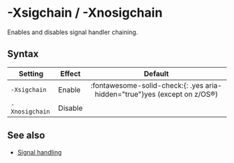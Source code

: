 <!--
* Copyright (c) 2017, 2024 IBM Corp. and others
*
* This program and the accompanying materials are made
* available under the terms of the Eclipse Public License 2.0
* which accompanies this distribution and is available at
* https://www.eclipse.org/legal/epl-2.0/ or the Apache
* License, Version 2.0 which accompanies this distribution and
* is available at https://www.apache.org/licenses/LICENSE-2.0.
*
* This Source Code may also be made available under the
* following Secondary Licenses when the conditions for such
* availability set forth in the Eclipse Public License, v. 2.0
* are satisfied: GNU General Public License, version 2 with
* the GNU Classpath Exception [1] and GNU General Public
* License, version 2 with the OpenJDK Assembly Exception [2].
*
* [1] https://www.gnu.org/software/classpath/license.html
* [2] https://openjdk.org/legal/assembly-exception.html
*
* SPDX-License-Identifier: EPL-2.0 OR Apache-2.0 OR GPL-2.0-only WITH Classpath-exception-2.0 OR GPL-2.0-only WITH OpenJDK-assembly-exception-1.0
-->

# -Xsigchain / -Xnosigchain

Enables and disables signal handler chaining.

## Syntax

| Setting       | Effect  | Default                                                                                                             |
|---------------|---------|:-------------------------------------------------------------------------------------------------------------------:|
|`-Xsigchain`   | Enable  | :fontawesome-solid-check:{: .yes aria-hidden="true"}<span class="sr-only">yes</span> (except on z/OS&reg;) |
|`-Xnosigchain` | Disable |                                                                                                                     |


## See also

- [Signal handling](openj9_signals.md)

<!-- ==== END OF TOPIC ==== xsigchain.md ==== -->
